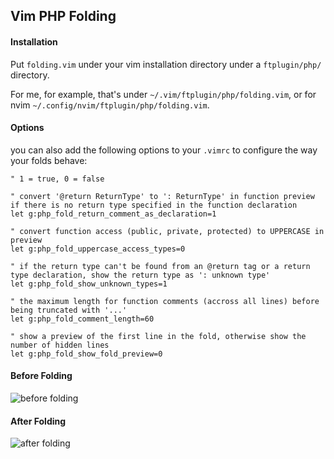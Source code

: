## Vim PHP Folding

#### Installation
Put `folding.vim` under your vim installation directory under a `ftplugin/php/` directory.

For me, for example, that's under `~/.vim/ftplugin/php/folding.vim`, or for nvim `~/.config/nvim/ftplugin/php/folding.vim`.


#### Options
you can also add the following options to your `.vimrc` to configure the way your folds behave:
```
" 1 = true, 0 = false

" convert '@return ReturnType' to ': ReturnType' in function preview if there is no return type specified in the function declaration
let g:php_fold_return_comment_as_declaration=1

" convert function access (public, private, protected) to UPPERCASE in preview
let g:php_fold_uppercase_access_types=0

" if the return type can't be found from an @return tag or a return type declaration, show the return type as ': unknown type' 
let g:php_fold_show_unknown_types=1

" the maximum length for function comments (accross all lines) before being truncated with '...'
let g:php_fold_comment_length=60

" show a preview of the first line in the fold, otherwise show the number of hidden lines
let g:php_fold_show_fold_preview=0
```

#### Before Folding
![before folding](https://user-images.githubusercontent.com/22773226/50525439-7cbca780-0aa9-11e9-9f1b-607103bfda7b.png)

#### After Folding
![after folding](https://user-images.githubusercontent.com/22773226/50525521-e472f280-0aa9-11e9-9053-4f84f3e22f62.png)
